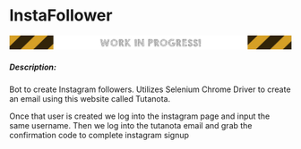 # InstaFollower

![InstaFollower](Screenshots/WIP.jpg)

##### Description:
Bot to create Instagram followers.
Utilizes Selenium Chrome Driver to create an email using this website called Tutanota. 


Once that user is created we log into the instagram page and input the same username. Then we log into the tutanota email and grab the confirmation code to complete instagram signup 